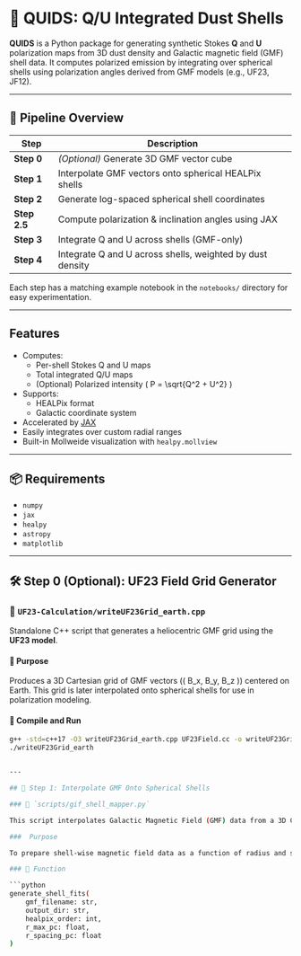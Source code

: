 # 🌌 QUIDS: Q/U Integrated Dust Shells

**QUIDS** is a Python package for generating synthetic Stokes **Q** and **U** polarization maps from 3D dust density and Galactic magnetic field (GMF) shell data. It computes polarized emission by integrating over spherical shells using polarization angles derived from GMF models (e.g., UF23, JF12).

---

## 🧭 Pipeline Overview

| Step | Description |
|------|-------------|
| **Step 0** | *(Optional)* Generate 3D GMF vector cube  |
| **Step 1** | Interpolate GMF vectors onto spherical HEALPix shells |
| **Step 2** | Generate log-spaced spherical shell coordinates |
| **Step 2.5** | Compute polarization & inclination angles using JAX |
| **Step 3** | Integrate Q and U across shells (GMF-only) |
| **Step 4** | Integrate Q and U across shells, weighted by dust density |

Each step has a matching example notebook in the `notebooks/` directory for easy experimentation.

---

## Features

- Computes:
  - Per-shell Stokes Q and U maps
  - Total integrated Q/U maps
  - (Optional) Polarized intensity \( P = \sqrt{Q^2 + U^2} \)
- Supports:
  - HEALPix format
  - Galactic coordinate system
- Accelerated by [JAX](https://github.com/google/jax)
- Easily integrates over custom radial ranges
- Built-in Mollweide visualization with `healpy.mollview`

---

## 📦 Requirements

- `numpy`
- `jax`
- `healpy`
- `astropy`
- `matplotlib`

---

## 🛠️ Step 0 (Optional): UF23 Field Grid Generator

### 📄 `UF23-Calculation/writeUF23Grid_earth.cpp`

Standalone C++ script that generates a heliocentric GMF grid using the **UF23 model**.

#### 🔧 Purpose

Produces a 3D Cartesian grid of GMF vectors (\( B_x, B_y, B_z \)) centered on Earth. This grid is later interpolated onto spherical shells for use in polarization modeling.

#### 🧪 Compile and Run

```bash
g++ -std=c++17 -O3 writeUF23Grid_earth.cpp UF23Field.cc -o writeUF23Grid_earth
./writeUF23Grid_earth


---

## 🔁 Step 1: Interpolate GMF Onto Spherical Shells

### 📄 `scripts/gif_shell_mapper.py`

This script interpolates Galactic Magnetic Field (GMF) data from a 3D Cartesian grid (Earth-centered) onto spherical shells using HEALPix angular sampling. The result is a set of FITS files, each storing magnetic field vectors over the sky at a given radius.

###  Purpose

To prepare shell-wise magnetic field data as a function of radius and sky position, enabling downstream modeling of dust polarization and emission using line-of-sight integration.

### 🔧 Function

```python
generate_shell_fits(
    gmf_filename: str,
    output_dir: str,
    healpix_order: int,
    r_max_pc: float,
    r_spacing_pc: float
)

